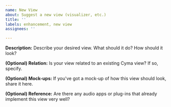 ```yaml
---
name: New View
about: Suggest a new view (visualizer, etc.)
title: ''
labels: enhancement, new view
assignees: ''

---
```


**Description:**
Describe your desired view. What should it do? How should it look?

**(Optional) Relation:**
Is your view related to an existing Cyma view? If so, specify.

**(Optional) Mock-ups:**
If you've got a mock-up of how this view should look, share it here.

**(Optional) Reference:**
Are there any audio apps or plug-ins that already implement this view very well?
